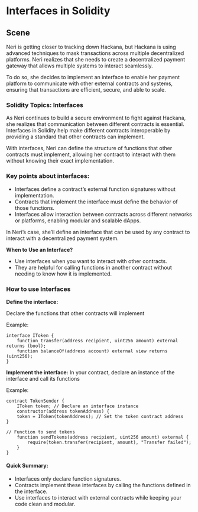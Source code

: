 # Interfaces in Solidity

## Scene

Neri is getting closer to tracking down Hackana, but Hackana is using advanced techniques to mask transactions across multiple decentralized platforms. Neri realizes that she needs to create a decentralized payment gateway that allows multiple systems to interact seamlessly.

To do so, she decides to implement an interface to enable her payment platform to communicate with other external contracts and systems, ensuring that transactions are efficient, secure, and able to scale.

### Solidity Topics: Interfaces

As Neri continues to build a secure environment to fight against Hackana, she realizes that communication between different contracts is essential. Interfaces in Solidity help make different contracts interoperable by providing a standard that other contracts can implement.

With interfaces, Neri can define the structure of functions that other contracts must implement, allowing her contract to interact with them without knowing their exact implementation.

### Key points about interfaces:

- Interfaces define a contract’s external function signatures without implementation.
- Contracts that implement the interface must define the behavior of those functions.
- Interfaces allow interaction between contracts across different networks or platforms, enabling modular and scalable dApps.

In Neri’s case, she’ll define an interface that can be used by any contract to interact with a decentralized payment system.

**When to Use an Interface?**

- Use interfaces when you want to interact with other contracts.
- They are helpful for calling functions in another contract without needing to know how it is implemented.

### How to use Interfaces

**Define the interface:**

Declare the functions that other contracts will implement

Example:

```solidity
interface IToken {
    function transfer(address recipient, uint256 amount) external returns (bool);
    function balanceOf(address account) external view returns (uint256);
}
```

**Implement the interface:** In your contract, declare an instance of the interface and call its functions

Example:

```solidity
contract TokenSender {
    IToken token; // Declare an interface instance
    constructor(address tokenAddress) {
    token = IToken(tokenAddress); // Set the token contract address
}

// Function to send tokens
    function sendTokens(address recipient, uint256 amount) external {
        require(token.transfer(recipient, amount), "Transfer failed");
    }
}
```

#### Quick Summary:

- Interfaces only declare function signatures.
- Contracts implement these interfaces by calling the functions defined in the interface.
- Use interfaces to interact with external contracts while keeping your code clean and modular.
